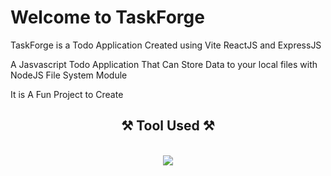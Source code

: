 # Welcome to TaskForge

TaskForge is a Todo Application Created using Vite ReactJS and ExpressJS

A Jasvascript Todo Application That Can Store Data to your local files with NodeJS File System Module

It is A Fun Project to Create

<h2 align="center">⚒️ Tool Used ⚒️</h2>
<br/>
<div align="center">
    <img src="https://skillicons.dev/icons?i=html,css,javascript,nodejs,vite,react,express" />
</div>
